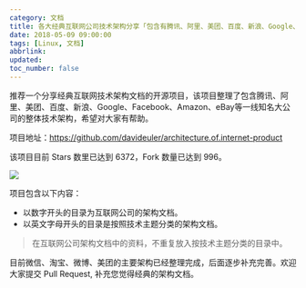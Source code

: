 ```yaml
---
category: 文档
title: 各大经典互联网公司技术架构分享「包含有腾讯、阿里、美团、百度、新浪、Google、Facebook、Amazon、eBay等知名公司」
date: 2018-05-09 09:00:00
tags: [Linux, 文档]
abbrlink:
updated:
toc_number: false
---
```


推荐一个分享经典互联网技术架构文档的开源项目，该项目整理了包含腾讯、阿里、美团、百度、新浪、Google、Facebook、Amazon、eBay等一线知名大公司的整体技术架构，希望对大家有帮助。

项目地址：https://github.com/davideuler/architecture.of.internet-product

该项目目前 Stars 数里已达到 6372，Fork 数量已达到 996。

![](https://www.hi-linux.com/img/linux/archofall.png)

<!-- more -->

项目包含以下内容：

- 以数字开头的目录为互联网公司的架构文档。
- 以英文字母开头的目录是按照技术主题分类的架构文档。

> 在互联网公司架构文档中的资料，不重复放入按技术主题分类的目录中。

目前微信、淘宝、微博、美团的主要架构已经整理完成，后面逐步补充完善。欢迎大家提交 Pull Request, 补充您觉得经典的架构文档。